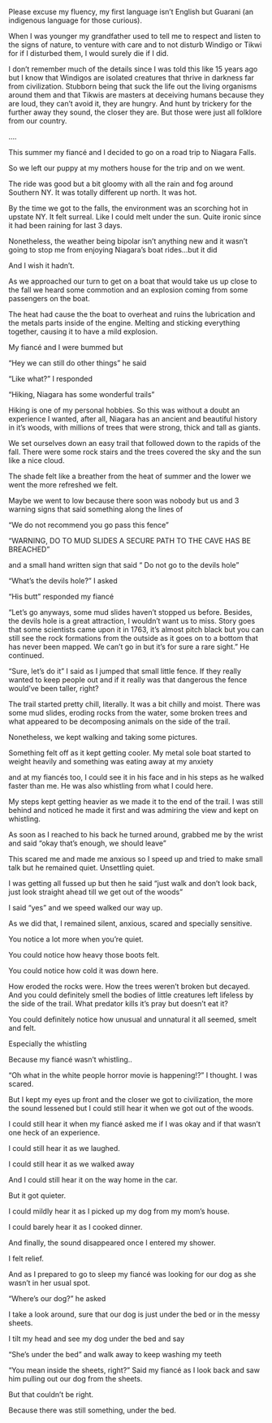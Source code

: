 Please excuse my fluency, my first language isn’t English but Guarani (an indigenous language for those curious). 

When I was younger my grandfather used to tell me to respect and listen to the signs of nature, to venture with care and to not disturb Windigo or Tikwi for if I disturbed them, I would surely die if I did. 

I don’t remember much of the details since I was told this like 15 years ago but I know that Windigos are isolated creatures that thrive in darkness far from civilization. Stubborn being that suck the life out the living organisms around them and that Tikwis are masters at deceiving humans because they are loud, they can’t avoid it, they are hungry. And hunt by trickery for the further away they sound, the closer they are. But those were just all folklore from our country. 

….

This summer my fiancé and I decided to go on a road trip to Niagara Falls. 

So we left our puppy at my mothers house for the trip and on we went.

The ride was good but a bit gloomy with all the rain and fog around Southern NY. It was totally different up north. It was hot. 

By the time we got to the falls, the environment was an scorching hot  in upstate NY. It felt surreal. Like I could melt under the sun. Quite ironic since it had been raining for last 3 days. 

Nonetheless, the weather being bipolar isn’t anything new and it wasn’t going to stop me from enjoying Niagara’s boat rides…but it did

And I wish it hadn’t.

As we approached our turn to get on a boat that would take us up close to the fall we heard some commotion and an explosion coming from some passengers on the boat.

The heat had cause the the boat to overheat and ruins the lubrication and the metals parts inside of the engine. Melting and sticking everything together, causing it to have a mild explosion. 

My fiancé and I were bummed but

“Hey we can still do other things” he said

“Like what?” I responded

“Hiking, Niagara has some wonderful trails”

Hiking is one of my personal hobbies. So this was without a doubt an experience I wanted, after all, Niagara has an ancient and beautiful history in it’s woods, with millions of trees that were strong, thick and tall as giants. 

We set ourselves down an easy trail that followed down to the rapids of the fall. There were some rock stairs and the trees covered the sky and the sun like a nice cloud.

The shade felt like a breather from the heat of summer and the lower we went the more refreshed we felt. 

Maybe we went to low because there soon was nobody but us and 3 warning signs that said something along the lines of 

“We do not recommend you go pass this fence”

“WARNING, DO TO MUD SLIDES A SECURE PATH TO THE CAVE HAS BE BREACHED”

and a small hand written sign that said “ Do not go to the devils hole” 

“What’s the devils hole?” I asked

“His butt” responded my fiancé 

“Let’s go anyways, some mud slides haven’t stopped us before. Besides, the devils hole is a great attraction, I wouldn’t want us to miss. Story goes that some scientists came upon it in 1763, it’s almost pitch black but you can still see the rock formations from the outside as it goes on to a bottom that has never been mapped. We can’t go in but it’s for sure a rare sight.” He continued.

“Sure, let’s do it” I said as I jumped that small little fence. If they really wanted to keep people out and if it really was that dangerous the fence would’ve been taller, right?

The trail started pretty chill, literally. It was a bit chilly and moist. There was some mud slides, eroding rocks from the water, some broken trees and what appeared to be decomposing animals on the side of the trail. 

Nonetheless, we kept walking and taking some pictures. 

Something felt off as it kept getting cooler. My metal sole boat started to weight heavily and something was eating away at my anxiety 

and at my fiancés too, I could see it in his face and in his steps as he walked faster than me. He was also whistling from what I could here.

My steps kept getting heavier as we made it to the end of the trail. I was still behind and noticed he made it first and was admiring the view and kept on whistling. 

As soon as I reached to his back he turned around, grabbed me by the wrist and said “okay that’s enough, we should leave” 

This scared me and made me anxious so I speed up and tried to make small talk but he remained quiet. Unsettling quiet. 

I was getting all fussed up but then he said “just walk and don’t look back, just look straight ahead till we get out of the woods”

I said “yes” and we speed walked our way up.

As we did that, I remained silent, anxious, scared and specially sensitive. 

You notice a lot more when you’re quiet.

You could notice how heavy those boots felt.

You could notice how cold it was down here.

How eroded the rocks were. How the trees weren’t broken but decayed. And you could definitely smell the bodies of little creatures left lifeless by the side of the trail. What predator kills it’s pray but doesn’t eat it?

You could definitely notice how unusual and unnatural it all seemed, smelt and felt. 

Especially the whistling

Because my fiancé wasn’t whistling..

“Oh what in the white people horror movie is happening!?” I thought. I was scared.

But I kept my eyes up front and the closer we got to civilization, the more the sound lessened but I could still hear it when we got out of the woods.

I could still hear it when my fiancé asked me if I was okay and if that wasn’t one heck of an experience.

I could still hear it as we laughed.

I could still hear it as we walked away

And I could still hear it on the way home in the car. 

But it got quieter.

I could mildly hear it as I picked up my dog from my mom’s house. 

I could barely hear it as I cooked dinner.

And finally, the sound disappeared once I entered my shower. 

I felt relief.

And as I prepared to go to sleep my fiancé was looking for our dog as she wasn’t in her usual spot.

“Where’s our dog?” he asked

I take a look around, sure that our dog is just under the bed or in the messy sheets. 

I tilt my head and see my dog under the bed and say

“She’s under the bed” and walk away to keep washing my teeth

“You mean inside the sheets, right?” Said my fiancé as I look back and saw him pulling out our dog from the sheets.

But that couldn’t be right. 

Because there was still something, under the bed.